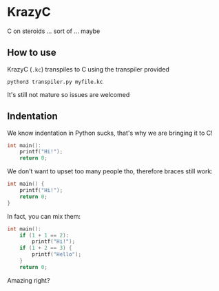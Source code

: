 # KrazyC
C on steroids ... sort of ... maybe

## How to use
KrazyC (`.kc`) transpiles to C using the transpiler provided
```
python3 transpiler.py myfile.kc
```
It's still not mature so issues are welcomed

## Indentation
We know indentation in Python sucks, that's why we are bringing it to C!
```C
int main():
    printf("Hi!");
    return 0;
```
We don't want to upset too many people tho, therefore braces still work:
```C
int main() {
    printf("Hi!");
    return 0;
}
```
In fact, you can mix them:
```C
int main():
    if (1 + 1 == 2):
        printf("Hi!");
    if (1 + 2 == 3) {
        printf("Hello");
    }
    return 0;
```
Amazing right?